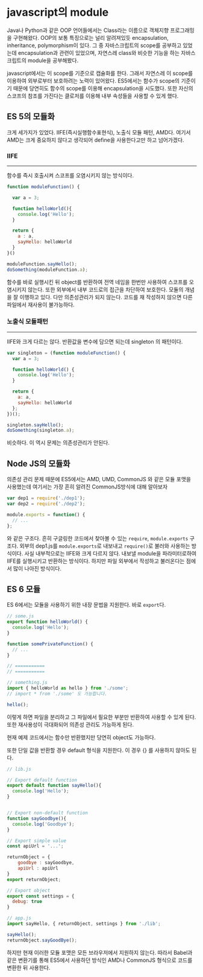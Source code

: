 # javascript의 module

Java나 Python과 같은 OOP 언어들에서는 Class라는 이름으로 객체지향 프로그래밍을 구현해왔다. OOP의 보통 특징으로는 널리 알려져있듯 encapsulation, inheritance, polymorphism이 있다. 그 중 자바스크립트의 scope를 공부하고 있었는데 encapsulation과 관련이 있었으며, 자연스레 class와 비슷한 기능을 하는 자바스크립트의 module을 공부해봤다.

javascript에서는 이 scope를 기준으로 캡슐화를 한다. 그래서 자연스레 이 scope를 이용하여 외부로부터 보호하려는 노력이 있어왔다. ES5에서는 함수가 scope의 기준이기 때문에 당연히도 함수의 scope를 이용해 encapsulation을 시도했다. 또한 자신의 스코프의 참조를 가진다는 클로저를 이용해 내부 속성들을 사용할 수 있게 했다.

## ES 5의 모듈화

크게 세가지가 있었다. IIFE(즉시실행함수표현식), 노출식 모듈 패턴, AMD다. 여기서 AMD는 크게 중요하지 않다고 생각되어 define을 사용한다고만 하고 넘어가겠다.

### IIFE

---

함수를 즉시 호출시켜 스코프를 오염시키지 않는 방식이다.

```js
function moduleFunction() {

  var a = 3;

  function helloWorld(){
    console.log('Hello');
  }

  return {
    a : a,
    sayHello: helloWorld
  }
}()

moduleFunction.sayHello();
doSomething(moduleFunction.a);
```

함수를 바로 실행시킨 뒤 object를 반환하여 전역 네임을 한번만 사용하여 스코프를 오염시키지 않는다. 또한 외부에서 내부 코드로의 접근을 차단하여 보호한다. 모듈의 개념을 잘 이행하고 있다. 다만 의존성관리가 되지 않는다. 코드를 재 작성하지 않으면 다른 파일에서 재사용이 불가능하다.

### 노출식 모듈패턴

---

IIFE와 크게 다르는 않다. 반환값을 변수에 담으면 되는데 singleton 의 패턴이다.

```js
var singleton = (function moduleFunction() {
  var a = 3;

  function helloWorld() {
    console.log('Hello');
  }

  return {
    a: a,
    sayHello: helloWorld
  };
})();

singleton.sayHello();
doSomething(singleton.a);
```

비슷하다. 이 역시 문제는 의존성관리가 안된다.

## Node JS의 모듈화

의존성 관리 문제 때문에 ES5에서는 AMD, UMD, CommonJS 와 같은 모듈 포맷을 사용했는데 여기서는 가장 흔히 알려진 CommonJS방식에 대해 알아보자

```js
var dep1 = require('./dep1');
var dep2 = require('./dep2');

module.exports = function() {
  // ...
};
```

와 같은 구조다. 흔히 구글링한 코드에서 찾아볼 수 있는 `require`, `module.exports` 구조다. 외부의 dep1.js를 `module.exports`로 내보내고 `require()`로 불러와 사용하는 방식이다. 사실 내부적으로는 IIFE와 크게 다르지 않다. 내보낼 module을 파라미터로하여 IIFE를 실행시키고 반환하는 방식이다.
하지만 파일 외부에서 작성하고 불러온다는 점에서 많이 나아진 방식이다.

## ES 6 모듈

ES 6에서는 모듈을 사용하기 위한 내장 문법을 지원한다. 바로 `export`다.

```js
// some.js
export function helloWorld() {
  console.log('Hello');
}

function somePrivateFunction() {
  // ...
}

// ===========
// ===========

// something.js
import { helloWorld as hello } from './some';
// import * from './some' 도 가능합니다.

hello();
```

이렇게 하면 파일을 분리하고 그 파일에서 필요한 부분만 반환하여 사용할 수 있게 된다. 또한 재사용성이 극대화되어 의존성 관리도 가능하게 된다.

현재 예제 코드에서는 함수만 반환했지만 당연히 object도 가능하다.

또한 단일 값을 반환할 경우 default 형식을 지원한다. 이 경우 {} 를 사용하지 않아도 된다.

```js
// lib.js

// Export default function
export default function sayHello(){
  console.log('Hello');
}


// Export non-default function
function sayGoodbye(){
  console.log('Goodbye');
}

// Export simple value
const apiUrl = '...';

returnObject = {
    goodbye : sayGoodbye,
    apiUrl : apiUrl
}
export returnObject;

// Export object
export const settings = {
  debug: true
}

// app.js
import sayHello, { returnObject, settings } from './lib';

sayHello();
returnObject.sayGoodBye();
```

하지만 현재 이러한 모듈 포맷은 모든 브라우저에서 지원하지 않는다. 따라서 Babel과 같은 변환기를 통해 ES5에서 사용하던 방식인 AMD나 CommonJS 형식으로 코드를 변환한 뒤 사용한다.
